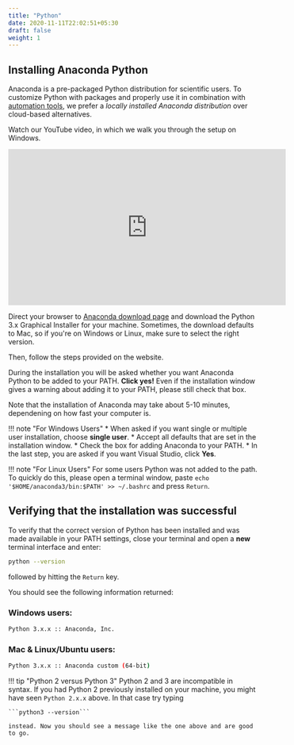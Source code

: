 ```yaml
---
title: "Python"
date: 2020-11-11T22:02:51+05:30
draft: false
weight: 1
---
```


## Installing Anaconda Python

Anaconda is a pre-packaged Python distribution for scientific users. To customize Python with packages and properly use it in combination with [automation tools](make.md), we prefer a *locally installed Anaconda distribution* over cloud-based alternatives.

Watch our YouTube video, in which we walk you through the setup on Windows.

<iframe width="560" height="315" src="https://www.youtube.com/embed/hGZSAuDcmQc" frameborder="0" allow="accelerometer; autoplay; encrypted-media; gyroscope; picture-in-picture" allowfullscreen></iframe>


Direct your browser to [Anaconda download page](https://www.anaconda.com/download/) and download the Python 3.x Graphical Installer for your machine.
Sometimes, the download defaults to Mac, so if you're on Windows or Linux, make sure to select the right version.

Then, follow the steps provided on the website.

During the installation you will be asked whether you want Anaconda Python to be added to your PATH. **Click yes!** Even if the installation window gives a warning about adding it to your PATH, please still check that box.

Note that the installation of Anaconda may take about 5-10 minutes, dependening on how fast your computer is.

!!! note "For Windows Users"
    *   When asked if you want single or multiple user installation, choose **single user**.
    *   Accept all defaults that are set in the installation window.
    *   Check the box for adding Anaconda to your PATH.
    *   In the last step, you are asked if you want Visual Studio, click **Yes**.

!!! note "For Linux Users"
    For some users Python was not added to the path. To quickly do this, please open a terminal window, paste ```echo '$HOME/anaconda3/bin:$PATH' >> ~/.bashrc``` and press `Return`.

## Verifying that the installation was successful

To verify that the correct version of Python has been installed and was made available in your PATH settings, close your terminal and open a **new** terminal interface and enter:


```bash
python --version
```
followed by hitting the `Return` key.

You should see the following information returned:

###   Windows users:

```bash
Python 3.x.x :: Anaconda, Inc.
```

###  Mac & Linux/Ubuntu users:

```bash
Python 3.x.x :: Anaconda custom (64-bit)
```

!!! tip "Python 2 versus Python 3"
    Python 2 and 3 are incompatible in syntax.
	If you had Python 2 previously installed on your machine,
	you might have seen `Python 2.x.x` above. In that case try typing

    ```python3 --version```

    instead. Now you should see a message like the one above and are good to go.
